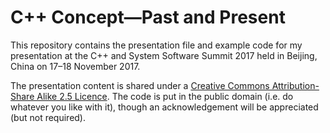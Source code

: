 # C++ Concept&mdash;Past and Present

This repository contains the presentation file and example code for my
presentation at the C++ and System Software Summit 2017 held in Beijing,
China on 17–18 November 2017.

The presentation content is shared under a [Creative Commons Attribution-Share
Alike 2.5 Licence](http://creativecommons.org/licenses/by-sa/2.5/).  The code
is put in the public domain (i.e. do whatever you like with it), though an
acknowledgement will be appreciated (but not required).
